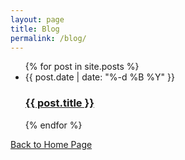 ```yaml
---
layout: page
title: Blog
permalink: /blog/
---
```


<ul class="post-list">
  {% for post in site.posts %}
    <li>
      <span class="post-meta">{{ post.date | date: "%-d %B %Y" }}</span>
      <h3>
        <a class="post-link" href="{{ post.url }}">{{ post.title }}</a>
      </h3>
    </li>
  {% endfor %}
</ul>

<a href="{{ site.url }}">Back to Home Page</a>
